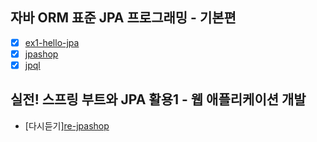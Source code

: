 ## 자바 ORM 표준 JPA 프로그래밍 - 기본편
* [X] [ex1-hello-jpa](https://github.com/gimeast/2024_jpa/tree/main/ex1-hello-jpa)
* [X] [jpashop](https://github.com/gimeast/2024_jpa/tree/main/jpashop)
* [X] [jpql](https://github.com/gimeast/2024_jpa/tree/main/jpql)

## 실전! 스프링 부트와 JPA 활용1 - 웹 애플리케이션 개발
* [다시듣기][re-jpashop](https://www.inflearn.com/course/%EC%8A%A4%ED%94%84%EB%A7%81%EB%B6%80%ED%8A%B8-JPA-%ED%99%9C%EC%9A%A9-1)

